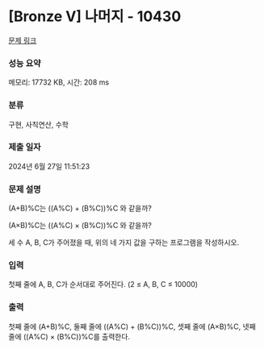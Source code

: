 # [Bronze V] 나머지 - 10430 

[문제 링크](https://www.acmicpc.net/problem/10430) 

### 성능 요약

메모리: 17732 KB, 시간: 208 ms

### 분류

구현, 사칙연산, 수학

### 제출 일자

2024년 6월 27일 11:51:23

### 문제 설명

<p>(A+B)%C는 ((A%C) + (B%C))%C 와 같을까?</p>

<p>(A×B)%C는 ((A%C) × (B%C))%C 와 같을까?</p>

<p>세 수 A, B, C가 주어졌을 때, 위의 네 가지 값을 구하는 프로그램을 작성하시오.</p>

### 입력 

 <p>첫째 줄에 A, B, C가 순서대로 주어진다. (2 ≤ A, B, C ≤ 10000)</p>

### 출력 

 <p>첫째 줄에 (A+B)%C, 둘째 줄에 ((A%C) + (B%C))%C, 셋째 줄에 (A×B)%C, 넷째 줄에 ((A%C) × (B%C))%C를 출력한다.</p>

